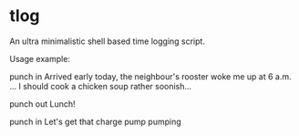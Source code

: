 tlog
====

An ultra minimalistic shell based time logging script.

Usage example:

punch in Arrived early today, the neighbour's rooster woke me up at 6 a.m. ... I should cook a chicken soup rather soonish...

punch out Lunch!

punch in Let's get that charge pump pumping
